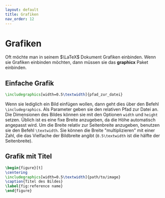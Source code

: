 ```yaml
---
layout: default
title: Grafiken
nav_order: 12
---
```


# Grafiken
Oft möchte man in seinem $\LaTeX$ Dokument Grafiken einbinden.
Wenn sie Grafiken einbinden möchten, dann müssen sie das <b>graphicx</b> Paket einbinden.

## Einfache Grafik
```latex
\includegraphics[width=0.5\textwidth]{pfad_zur_datei}
```

Wenn sie lediglich ein Bild einfügen wollen, dann geht dies über den Befehl <code>\includegraphics</code>.
Als Parameter geben sie den relativen Pfad zur Datei an.
Die Dimensionen des Bildes können sie mit den Optionen <code>width</code> und <code>height</code> setzen.
Üblich ist es eine fixe Breite anzugeben, da die Höhe automatisch angepasst wird.
Um die Breite relativ zur Seitenbreite anzugeben, benutzen sie den Befehl <code>\textwidth</code>.
Sie können die Breite "multiplizieren" mit einer Zahl, die das Vielfache der Bildbreite angibt (<code>0.5\textwidth</code> ist die hälfte der Seitenbreite).

## Grafik mit Titel
```latex
\begin{figure}[t]
\centering
\includegraphics[width=0.5\textwidth]{path/to/image}
\caption{Titel des Bildes}
\label{fig:reference name}
\end{figure}
```
